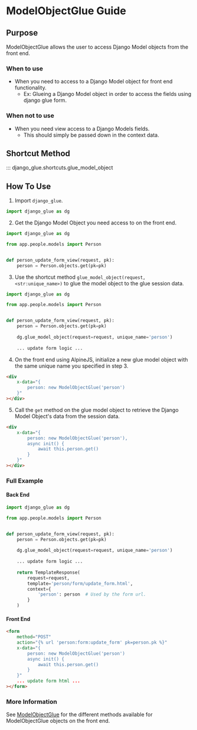 # ModelObjectGlue Guide

## Purpose

ModelObjectGlue allows the user to access Django Model objects from the front end.


### When to use

- When you need to access to a Django Model object for front end functionality.
    - Ex: Glueing a Django Model object in order to access the fields using django glue form.

### When not to use

- When you need view access to a Django Models fields.
    - This should simply be passed down in the context data.


## Shortcut Method

::: django_glue.shortcuts.glue_model_object


## How To Use

1. Import `django_glue`.
``` python
import django_glue as dg
```

2. Get the Django Model Object you need access to on the front end.
``` python
import django_glue as dg

from app.people.models import Person


def person_update_form_view(request, pk):
    person = Person.objects.get(pk=pk)
```

3. Use the shortcut method `glue_model_object(request, <str:unique_name>)` to glue the model object to the glue session data.
``` python
import django_glue as dg

from app.people.models import Person


def person_update_form_view(request, pk):
    person = Person.objects.get(pk=pk)
    
    dg.glue_model_object(request=request, unique_name='person')
    
    ... update form logic ...
```

4. On the front end using AlpineJS, initialize a new glue model object with the same unique name you specified in step 3.
```html
<div 
    x-data="{
        person: new ModelObjectGlue('person')
    }"
></div>
```

5. Call the `get` method on the glue model object to retrieve the Django Model Object's data from the session data.
```html
<div 
    x-data="{
        person: new ModelObjectGlue('person'),
        async init() {
            await this.person.get()
        }
    }"
></div>
```

### Full Example

#### Back End

``` python
import django_glue as dg

from app.people.models import Person


def person_update_form_view(request, pk):
    person = Person.objects.get(pk=pk)
    
    dg.glue_model_object(request=request, unique_name='person')
    
    ... update form logic ...
    
    return TemplateResponse(
        request=request,
        template='person/form/update_form.html',
        context={
            'person': person  # Used by the form url.
        }
    )
```

#### Front End

```html
<form
    method="POST"
    action="{% url 'person:form:update_form' pk=person.pk %}"
    x-data="{
        person: new ModelObjectGlue('person')
        async init() {
            await this.person.get()
        }
    }"
    ... update form html ...
></form>
```

### More Information

See [ModelObjectGlue](http://django-glue.stratusadv.com/api/javascript/model_object_glue/) 
for the different methods available for ModelObjectGlue objects on the front end.
